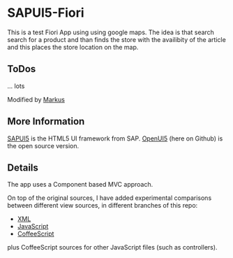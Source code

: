 SAPUI5-Fiori
============

This is a test Fiori App using using google maps.
The idea is that search search for a product and than finds the store with the availibity of the article 
and this places the store location on the map.

ToDos
------
... lots

Modified by [Markus](mvk@ca.ibm.com)



More Information
------------------
[SAPUI5](scn.sap.com/community/developer-center/front-end) is the HTML5 UI framework from SAP. [OpenUI5](http://sap.github.io/openui5/) (here on Github) is the open source version. 

Details
-------
The app uses a Component based MVC approach.

On top of the original sources, I have added experimental comparisons between different view sources, in different branches of this repo:

- [XML](https://github.com/qmacro/SAPUI5-Fiori/tree/master)
- [JavaScript](https://github.com/qmacro/SAPUI5-Fiori/tree/js)
- [CoffeeScript](https://github.com/qmacro/SAPUI5-Fiori/tree/coffee)

plus CoffeeScript sources for other JavaScript files (such as controllers).
